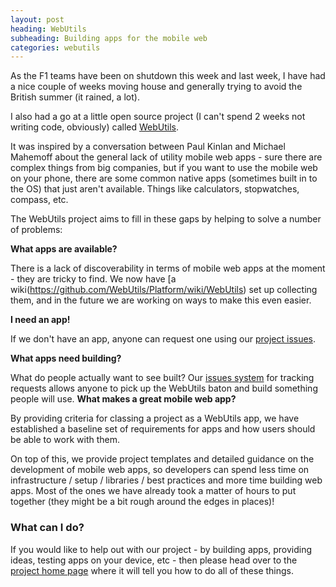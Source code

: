 ```yaml
---
layout: post
heading: WebUtils
subheading: Building apps for the mobile web
categories: webutils
---
```


As the F1 teams have been on shutdown this week and last week, I have had a nice couple of weeks moving house and generally trying to avoid the British summer (it rained, a lot).

I also had a go at a little open source project (I can't spend 2 weeks not writing code, obviously) called [WebUtils](http://webutils.github.io/).

It was inspired by a conversation between Paul Kinlan and Michael Mahemoff about the general lack of utility mobile web apps - sure there are complex things from big companies, but if you want to use the mobile web on your phone, there are some common native apps (sometimes built in to the OS) that just aren't available. Things like calculators, stopwatches, compass, etc.

The WebUtils project aims to fill in these gaps by helping to solve a number of problems:

**What apps are available?**

There is a lack of discoverability in terms of mobile web apps at the moment - they are tricky to find. We now have [a wiki(https://github.com/WebUtils/Platform/wiki/WebUtils) set up collecting them, and in the future we are working on ways to make this even easier.

**I need an app!**

If we don't have an app, anyone can request one using our [project issues](https://github.com/WebUtils/Platform/issues).

**What apps need building?**

What do people actually want to see built? Our [issues system](https://github.com/WebUtils/Platform/issues) for tracking requests allows anyone to pick up the WebUtils baton and build something people will use.
**What makes a great mobile web app?**

By providing criteria for classing a project as a WebUtils app, we have established a baseline set of requirements for apps and how users should be able to work with them.

On top of this, we provide project templates and detailed guidance on the development of mobile web apps, so developers can spend less time on infrastructure / setup / libraries / best practices and more time building web apps. Most of the ones we have already took a matter of hours to put together (they might be a bit rough around the edges in places)!

### What can I do?

If you would like to help out with our project - by building apps, providing ideas, testing apps on your device, etc - then please head over to the [project home page](http://webutils.github.io/) where it will tell you how to do all of these things.
